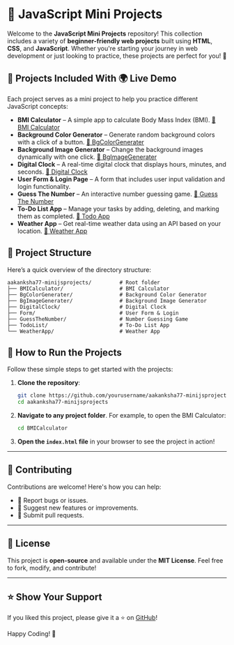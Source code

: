 # 🌟 JavaScript Mini Projects

Welcome to the **JavaScript Mini Projects** repository! This collection includes a variety of **beginner-friendly web projects** built using **HTML**, **CSS**, and **JavaScript**. Whether you're starting your journey in web development or just looking to practice, these projects are perfect for you! 🚀


## 📌 Projects Included With 🌍 Live Demo

Each project serves as a mini project to help you practice different JavaScript concepts:

- **BMI Calculator** – A simple app to calculate Body Mass Index (BMI). [🔗 BMI Calculator](https://aakanksha77.github.io/MiniJSProjects/BMICalculator/)
- **Background Color Generator** – Generate random background colors with a click of a button. [🔗 BgColorGenerater](https://aakanksha77.github.io/MiniJSProjects/BgColorGenerater/)
- **Background Image Generator** – Change the background images dynamically with one click. [🔗 BgImageGenerater](https://aakanksha77.github.io/MiniJSProjects/BgImageGenerater/)
- **Digital Clock** – A real-time digital clock that displays hours, minutes, and seconds. [🔗 Digital Clock](https://aakanksha77.github.io/MiniJSProjects/DigitalClock/)
- **User Form & Login Page** – A form that includes user input validation and login functionality.
- **Guess The Number** – An interactive number guessing game. [🔗 Guess The Number](https://aakanksha77.github.io/MiniJSProjects/GuessTheNumber/)
- **To-Do List App** – Manage your tasks by adding, deleting, and marking them as completed. [🔗 Todo App](https://aakanksha77.github.io/MiniJSProjects/TodoList/)
- **Weather App** – Get real-time weather data using an API based on your location. [🔗 Weather App](https://aakanksha77.github.io/MiniJSProjects/WeatherApp/)

## 📂 Project Structure

Here’s a quick overview of the directory structure:

```
aakanksha77-minijsprojects/         # Root folder
├── BMICalculator/                  # BMI Calculator
├── BgColorGenerater/               # Background Color Generator
├── BgImageGenerater/               # Background Image Generator
├── DigitalClock/                   # Digital Clock
├── Form/                           # User Form & Login
├── GuessTheNumber/                 # Number Guessing Game
├── TodoList/                       # To-Do List App
└── WeatherApp/                     # Weather App
```

## 🚀 How to Run the Projects

Follow these simple steps to get started with the projects:

1. **Clone the repository**:
   ```bash
   git clone https://github.com/yourusername/aakanksha77-minijsprojects.git
   cd aakanksha77-minijsprojects
   ```

2. **Navigate to any project folder**. For example, to open the BMI Calculator:
   ```bash
   cd BMICalculator
   ```
3. **Open the `index.html` file** in your browser to see the project in action!

---
## 🤝 Contributing  

Contributions are welcome! Here's how you can help:  
- 🐛 Report bugs or issues.  
- 🌟 Suggest new features or improvements.  
- 🔧 Submit pull requests.  

---

## 📜 License

This project is **open-source** and available under the **MIT License**. Feel free to fork, modify, and contribute!

---

## ⭐ Show Your Support  

If you liked this project, please give it a ⭐ on [GitHub](https://github.com/aakanksha77/coloswitcher)!  

Happy Coding! 🎉  


